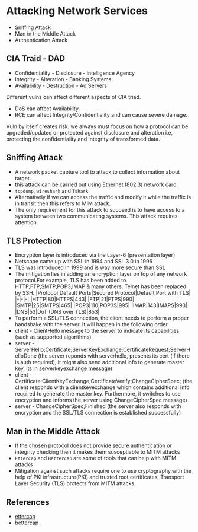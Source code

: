 # Attacking Network Services
- Sniffing Attack
- Man in the Middle Attack
- Authentication Attack

## CIA Traid - DAD
- Confidentiality - Disclosure - Intelligence Agency 
- Integrity - Alteration - Banking Systems
- Availability - Destruction - Ad Servers

Different vulns can affect different aspects of CIA triad.
- DoS can affect Availability
- RCE can affect Integrity/Confidentiality and can cause severe damage.

Vuln by itself creates risk. we always must focus on how a protocol can be upgraded/updated or protected against disclosure and alteration i.e, protecting the confidentiality and integrity of transformed data.

## Sniffing Attack
- A network packet capture tool to attack to collect information about target.
- this attack can be carried out using Ethernet (802.3) network card.
- `tcpdump`, `wireshark` and `Tshark`
- Alternatively if we can access the traffic and modify it while the traffic is in transit then this refers to MIM attack.
- The only requirement for this attack to succeed is to have access to a system between two communicating systems. This attack requires attention. 

## TLS Protection
- Encryption layer is introduced via the Layer-6 (presentation layer)
- Netscape came up with SSL in 1994 and SSL 3.0 in 1996
- TLS was introduced in 1999 and is way more secure than SSL
- The mitigation lies in adding an encryption layer on top of any network protocol.For example, TLS has been added to HTTP,FTP,SMTP,POP3,IMAP & many others. Telnet has been replaced by SSH.
|Protocol|Default Ports|Secured Protocol|Default Port with TLS|
|-|-|-|
|HTTP|80|HTTPS|443|
|FTP|21|FTPS|990|
|SMTP|25|SMTPS|465|
|POP3|110|POP3S|995|
|IMAP|143|IMAPS|993|
|DNS|53|DoT (DNS over TLS)|853|
- To perform a SSL/TLS connection, the client needs to perform a proper handshake with the server. It will happen in the following order.
 - client - ClientHello message to the server to indicate its capabilities (such as supported algorithms)
 - server - ServerHello;Certificate;ServerKeyExchange;CertificateRequest;ServerHelloDone (the server reponds with serverhello, presents its cert (if there is auth required), it might also send additional info to generate master key, its in serverkeyexchange message)
 - client - Certificate;ClientKeyExchange;CertificateVerify;ChangeCipherSpec; (the client responds with a clientkeyexchange which contains additional info required to generate the master key. Furthermore, it switches to use encryption and informs the server using ChangeCipherSpec message)
 - server - ChangeCipherSpec;Finished (the server also responds with encryption and the SSL/TLS connection is established successfully)

## Man in the Middle Attack
- If the chosen protocol does not provide secure authentication or integrity checking then it makes them susceptiable to MITM attacks
- `Ettercap` and `Bettercap` are some of tools that can help with MITM attacks
- Mitigation against such attacks require one to use cryptography.with the help of PKI infrastructure(PKI) and trusted root certificates, Transport Layer Security (TLS) protects from MITM attacks.

## References
- [ettercap](https://www.ettercap-project.org/about.html)
- [bettercap](https://bettercap.org/usage)
